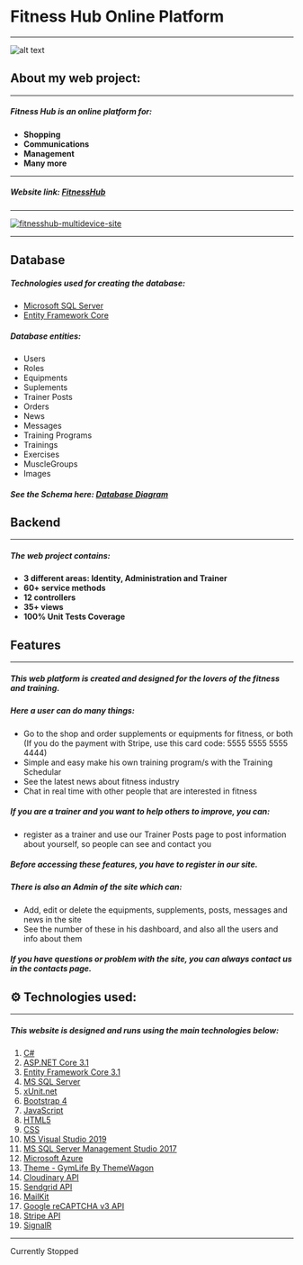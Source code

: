 # Fitness Hub Online Platform
___

![alt text](https://user-images.githubusercontent.com/44994566/102201660-15cf6d80-3ecf-11eb-8d8e-846c131577ed.png)

## About my web project:

___

##### Fitness Hub is an online platform for:
* **Shopping**
* **Communications**
* **Management**
* **Many more**

___

##### Website link: [FitnessHub](https://fitnesshub.azurewebsites.net/)

___


[![fitnesshub-multidevice-site](https://user-images.githubusercontent.com/44994566/102016996-be18f100-3d6c-11eb-85fd-abb4e169179d.jpg)](https://fitnesshub.azurewebsites.net/)

___

## Database

##### Technologies used for creating the database:
* [Microsoft SQL Server](https://www.google.com)
* [Entity Framework Core](https://www.google.com)

##### Database entities:
* Users
* Roles
* Equipments
* Suplements
* Trainer Posts
* Orders
* News
* Messages
* Training Programs
* Trainings
* Exercises
* MuscleGroups
* Images

##### See the Schema here: [Database Diagram](https://user-images.githubusercontent.com/44994566/102174156-7053d400-3ea5-11eb-8afe-f1dc89349ef0.jpg)

## Backend

---

##### The web project contains:
* **3 different areas: Identity, Administration and Trainer**
* **60+ service methods**
* **12 controllers**
* **35+ views**
* **100% Unit Tests Coverage**

## Features

---

##### This web platform is created and designed for the lovers of the fitness and training.

##### Here a user can do many things:
* Go to the shop and order supplements or equipments for fitness, or both (If you do the payment with Stripe, use this card code: 5555 5555 5555 4444)
* Simple and easy make his own training program/s with the Training Schedular
* See the latest news about fitness industry
* Chat in real time with other people that are interested in fitness
 

##### If you are a trainer and you want to help others to improve, you can: 
* register as a trainer and use our Trainer Posts page to post information about yourself, so people can see and contact you

##### Before accessing these features, you have to register in our site.

##### There is also an Admin of the site which can:
* Add, edit or delete the equipments, supplements, posts, messages and news in the site
* See the number of these in his dashboard, and also all the users and info about them

##### If you have questions or problem with the site, you can always contact us in the contacts page.

## <g-emoji class="g-emoji" alias="gear">⚙</g-emoji> Technologies used:

---

##### This website is designed and runs using the main technologies below:
1. [C#](https://en.wikipedia.org/wiki/C_Sharp_(programming_language))
2. [ASP.NET Core 3.1](https://en.wikipedia.org/wiki/ASP.NET_Core)
3. [Entity Framework Core 3.1](https://en.wikipedia.org/wiki/Entity_Framework)
4. [MS SQL Server](https://en.wikipedia.org/wiki/Microsoft_SQL_Server)
5. [xUnit.net](https://xunit.net/)
6. [Bootstrap 4](https://getbootstrap.com/docs/4.0/getting-started/introduction/)
7. [JavaScript](https://en.wikipedia.org/wiki/JavaScript)
8. [HTML5](https://en.wikipedia.org/wiki/HTML)
9. [CSS](https://www.w3schools.com/css/)
10. [MS Visual Studio 2019](https://visualstudio.microsoft.com/vs/)
11. [MS SQL Server Management Studio 2017](https://docs.microsoft.com/en-us/sql/ssms/download-sql-server-management-studio-ssms?view=sql-server-ver15)
12. [Microsoft Azure](https://azure.microsoft.com/en-us/)
13. [Theme - GymLife By ThemeWagon](https://themewagon.com/themes/free-bootstrap-4-html5-gym-website-template-gymlife/)
14. [Cloudinary API](https://cloudinary.com/documentation/image_upload_api_reference)
15. [Sendgrid API](https://sendgrid.com/docs/API_Reference/api_v3.html)
16. [MailKit](https://www.mailkit.com/resources/api/api-introduction)
17. [Google reCAPTCHA v3 API](https://developers.google.com/recaptcha/docs/v3)
18. [Stripe API](https://stripe.com/docs/api)
19. [SignalR](https://docs.microsoft.com/en-us/aspnet/signalr/overview/guide-to-the-api/)

---

Currently Stopped
